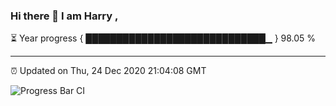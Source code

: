 ### Hi there 👋 I am Harry , 

⏳ Year progress { █████████████████████████████▁ } 98.05 %

---

⏰ Updated on Thu, 24 Dec 2020 21:04:08 GMT

![Progress Bar CI](https://github.com/duykhang68/duykhang68/workflows/Progress%20Bar%20CI/badge.svg)
